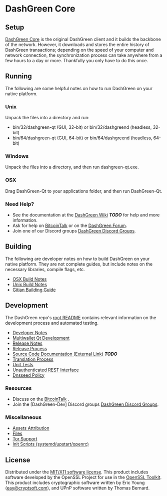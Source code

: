 DashGreen Core
=====================

Setup
---------------------
[DashGreen Core](http://DashGreencoin.com) is the original DashGreen client and it builds the backbone of the network. However, it downloads and stores the entire history of DashGreen transactions; depending on the speed of your computer and network connection, the synchronization process can take anywhere from a few hours to a day or more. Thankfully you only have to do this once.

Running
---------------------
The following are some helpful notes on how to run DashGreen on your native platform.

### Unix

Unpack the files into a directory and run:

- bin/32/dashgreen-qt (GUI, 32-bit) or bin/32/dashgreend (headless, 32-bit)
- bin/64/dashgreen-qt (GUI, 64-bit) or bin/64/dashgreend (headless, 64-bit)

### Windows

Unpack the files into a directory, and then run dashgreen-qt.exe.

### OSX

Drag DashGreen-Qt to your applications folder, and then run DashGreen-Qt.

### Need Help?

* See the documentation at the [DashGreen Wiki](https://en.bitcoin.it/wiki/Main_Page) ***TODO***
for help and more information.
* Ask for help on [BitcoinTalk](https://bitcointalk.org/index.php) or on the [DashGreen Forum](http://DashGreencoin.com/).
* Join one of our Discord groups [DashGreen Discord Groups](https://discord.gg/YcnvMqt).

Building
---------------------
The following are developer notes on how to build DashGreen on your native platform. They are not complete guides, but include notes on the necessary libraries, compile flags, etc.

- [OSX Build Notes](build-osx.md)
- [Unix Build Notes](build-unix.md)
- [Gitian Building Guide](gitian-building.md)

Development
---------------------
The DashGreen repo's [root README](https://github.com/eastcoastcrypto/DashGreen/blob/master/README.md) contains relevant information on the development process and automated testing.

- [Developer Notes](developer-notes.md)
- [Multiwallet Qt Development](multiwallet-qt.md)
- [Release Notes](release-notes.md)
- [Release Process](release-process.md)
- [Source Code Documentation (External Link)](https://dev.visucore.com/bitcoin/doxygen/) ***TODO***
- [Translation Process](translation_process.md)
- [Unit Tests](unit-tests.md)
- [Unauthenticated REST Interface](REST-interface.md)
- [Dnsseed Policy](dnsseed-policy.md)

### Resources

* Discuss on the [BitcoinTalk](https://bitcointalk.org/index.php?topic=1262920.0) .
* Join the [DashGreen-Dev] Discord groups [DashGreen Discord Groups](https://discord.gg/YcnvMqt).

### Miscellaneous
- [Assets Attribution](assets-attribution.md)
- [Files](files.md)
- [Tor Support](tor.md)
- [Init Scripts (systemd/upstart/openrc)](init.md)

License
---------------------
Distributed under the [MIT/X11 software license](http://www.opensource.org/licenses/mit-license.php).
This product includes software developed by the OpenSSL Project for use in the [OpenSSL Toolkit](https://www.openssl.org/). This product includes
cryptographic software written by Eric Young ([eay@cryptsoft.com](mailto:eay@cryptsoft.com)), and UPnP software written by Thomas Bernard.
